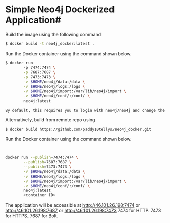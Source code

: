 # Simple Neo4j Dockerized Application#

Build the image using the following command

```bash
$ docker build -t neo4j_docker:latest .
```

Run the Docker container using the command shown below.

```bash
$ docker run  
        -p 7474:7474 \
        -p 7687:7687 \
        -p 7473:7473 \
        -v $HOME/neo4j/data:/data \
        -v $HOME/neo4j/logs:/logs \
        -v $HOME/neo4j/import:/var/lib/neo4j/import \
        -v $HOME/neo4j/conf/:/conf/ \
        neo4j:latest
        
By default, this requires you to login with neo4j/neo4j and change the password. You can, for development purposes, disable authentication by passing --env=NEO4J_AUTH=none to docker run.

```
Alternatively, build from remote repo using

```bash
$ docker build https://github.com/paddy10tellys/neo4j_docker.git 
```

Run the Docker container using the command shown below.

```bash


docker run --publish=7474:7474 \
        --publish=7687:7687 \
        --publish=7473:7473 \
        -v $HOME/neo4j/data:/data \
        -v $HOME/neo4j/logs:/logs \
        -v $HOME/neo4j/import:/var/lib/neo4j/import \
        -v $HOME/neo4j/conf/:/conf/ \
        neo4j:latest
        <container ID>


```

The application will be accessible at http://46.101.26.198:7474 or http://46.101.26.198:7687 or http://46.101.26.198:7473 
7474 for HTTP.
7473 for HTTPS.
7687 for Bolt.

